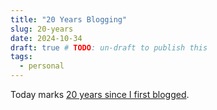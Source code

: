 ```yaml
---
title: "20 Years Blogging"
slug: 20-years
date: 2024-10-34
draft: true # TODO: un-draft to publish this
tags:
  - personal
---
```


Today marks [20 years since I first blogged](/dueyfinster).

<!--more-->

